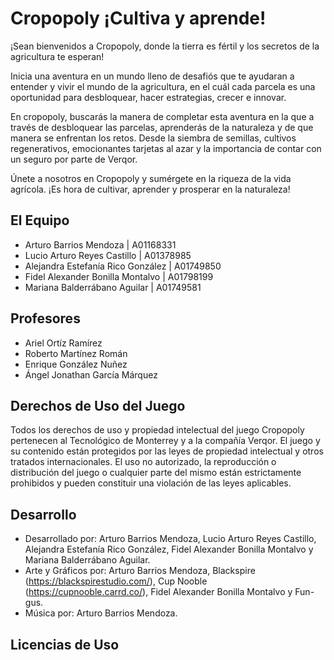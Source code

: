 # Cropopoly ¡Cultiva y aprende!

¡Sean bienvenidos a Cropopoly, donde la tierra es fértil y los secretos de la agricultura te esperan! 

Inicia una aventura en un mundo lleno de desafiós que te ayudaran a entender y vivir el mundo de la agricultura, en el cuál cada parcela es una oportunidad para desbloquear, hacer estrategias, crecer e innovar.

En cropopoly, buscarás la manera de completar esta aventura en la que a través de desbloquear las parcelas, aprenderás de la naturaleza y de que manera se enfrentan los retos. Desde la siembra de semillas, cultivos regenerativos, emocionantes tarjetas al azar y la importancia de contar con un seguro por parte de Verqor. 

Únete a nosotros en Cropopoly y sumérgete en la riqueza de la vida agrícola. ¡Es hora de cultivar, aprender y prosperar en la naturaleza!


## El Equipo

- Arturo Barrios Mendoza 				        |	 A01168331
- Lucio Arturo Reyes Castillo 				  |	 A01378985
- Alejandra Estefanía Rico González 		|	 A01749850
- Fidel Alexander Bonilla Montalvo			|	 A01798199
- Mariana Balderrábano Aguilar				  |	 A01749581


## Profesores

- Ariel Ortíz Ramírez
- Roberto Martínez Román
- Enrique González Nuñez
- Ángel Jonathan García Márquez


## Derechos de Uso del Juego

Todos los derechos de uso y propiedad intelectual del juego Cropopoly pertenecen al Tecnológico de Monterrey y a la compañía Verqor. El juego y su contenido están protegidos por las leyes de propiedad intelectual y otros tratados internacionales. El uso no autorizado, la reproducción o distribución del juego o cualquier parte del mismo están estrictamente prohibidos y pueden constituir una violación de las leyes aplicables.

## Desarrollo

- Desarrollado por: Arturo Barrios Mendoza, Lucio Arturo Reyes Castillo, Alejandra Estefanía Rico González, Fidel Alexander Bonilla Montalvo y Mariana Balderrábano Aguilar. 
- Arte y Gráficos por: Arturo Barrios Mendoza, Blackspire (https://blackspirestudio.com/), Cup Nooble (https://cupnooble.carrd.co/), Fidel Alexander Bonilla Montalvo y Fun-gus.
- Música por: Arturo Barrios Mendoza. 


## Licencias de Uso









